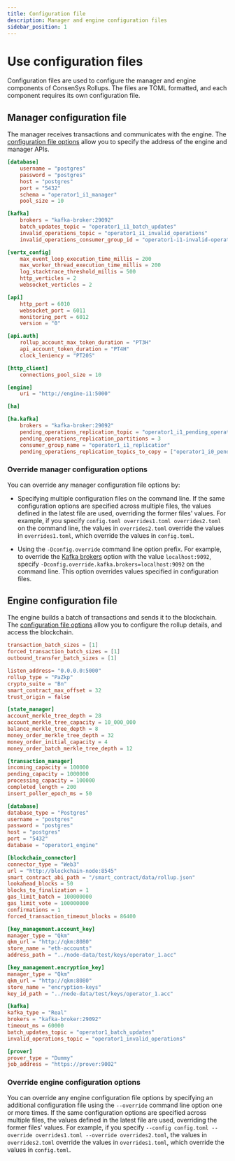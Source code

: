 ```yaml
---
title: Configuration file
description: Manager and engine configuration files
sidebar_position: 1
---
```


# Use configuration files

Configuration files are used to configure the manager and engine components of ConsenSys Rollups. The files are
TOML formatted, and each component requires its own configuration file.

## Manager configuration file

The manager receives transactions and communicates with the engine.
The [configuration file options](../../Reference/Configuration-File.md#manager-configuration) allow you to specify the
address of the engine and manager APIs.

```toml title="Sample Manager configuration file"
[database]
    username = "postgres"
    password = "postgres"
    host = "postgres"
    port = "5432"
    schema = "operator1_i1_manager"
    pool_size = 10

[kafka]
    brokers = "kafka-broker:29092"
    batch_updates_topic = "operator1_i1_batch_updates"
    invalid_operations_topic = "operator1_i1_invalid_operations"
    invalid_operations_consumer_group_id = "operator1-i1-invalid-operations-manager-consumer"

[vertx_config]
    max_event_loop_execution_time_millis = 200
    max_worker_thread_execution_time_millis = 200
    log_stacktrace_threshold_millis = 500
    http_verticles = 2
    websocket_verticles = 2

[api]
    http_port = 6010
    websocket_port = 6011
    monitoring_port = 6012
    version = "0"

[api.auth]
    rollup_account_max_token_duration = "PT3H"
    api_account_token_duration = "PT4H"
    clock_leniency = "PT20S"

[http_client]
    connections_pool_size = 10

[engine]
    uri = "http://engine-i1:5000"

[ha]

[ha.kafka]
    brokers = "kafka-broker:29092"
    pending_operations_replication_topic = "operator1_i1_pending_operations"
    pending_operations_replication_partitions = 3
    consumer_group_name = "operator1_i1_replicatior"
    pending_operations_replication_topics_to_copy = ["operator1_i0_pending_operations"]
```

### Override manager configuration options

You can override any manager configuration file options by:

- Specifying multiple configuration files on the command line.
  If the same configuration options are specified across multiple files, the values defined in the latest file are used,
  overriding the former files' values.
  For example, if you specify `config.toml overrides1.toml overrides2.toml` on the command line,
  the values in `overrides2.toml` override the values in `overrides1.toml`, which override the values in `config.toml`.

- Using the `-Dconfig.override` command line option prefix.
  For example, to override the [Kafka brokers](../../Reference/Configuration-File.md#brokers) option with the value
  `localhost:9092`, specify `-Dconfig.override.kafka.brokers=localhost:9092` on the command line.
  This option overrides values specified in configuration files.

## Engine configuration file

The engine builds a batch of transactions and sends it to the blockchain.
The [configuration file options](../../Reference/Configuration-File.md#engine-configuration) allow you to configure the
rollup details, and access the blockchain.

```toml title="Sample Engine configuration file"
transaction_batch_sizes = [1]
forced_transaction_batch_sizes = [1]
outbound_transfer_batch_sizes = [1]

listen_address= "0.0.0.0:5000"
rollup_type = "PaZkp"
crypto_suite = "Bn"
smart_contract_max_offset = 32
trust_origin = false

[state_manager]
account_merkle_tree_depth = 28
account_merkle_tree_capacity = 10_000_000
balance_merkle_tree_depth = 8
money_order_merkle_tree_depth = 32
money_order_initial_capacity = 4
money_order_batch_merkle_tree_depth = 12

[transaction_manager]
incoming_capacity = 100000
pending_capacity = 1000000
processing_capacity = 100000
completed_length = 200
insert_poller_epoch_ms = 50

[database]
database_type = "Postgres"
username = "postgres"
password = "postgres"
host = "postgres"
port = "5432"
database = "operator1_engine"

[blockchain_connector]
connector_type = "Web3"
url = "http://blockchain-node:8545"
smart_contract_abi_path = "/smart_contract/data/rollup.json"
lookahead_blocks = 50
blocks_to_finalization = 1
gas_limit_batch = 100000000
gas_limit_vote = 100000000
confirmations = 1
forced_transaction_timeout_blocks = 86400

[key_management.account_key]
manager_type = "Qkm"
qkm_url = "http://qkm:8080"
store_name = "eth-accounts"
address_path = "../node-data/test/keys/operator_1.acc"

[key_management.encryption_key]
manager_type = "Qkm"
qkm_url = "http://qkm:8080"
store_name = "encryption-keys"
key_id_path = "../node-data/test/keys/operator_1.acc"

[kafka]
kafka_type = "Real"
brokers = "kafka-broker:29092"
timeout_ms = 60000
batch_updates_topic = "operator1_batch_updates"
invalid_operations_topic = "operator1_invalid_operations"

[prover]
prover_type = "Dummy"
job_address = "https://prover:9002"
```

### Override engine configuration options

You can override any engine configuration file options by specifying an additional configuration file using the
`--override` command line option one or more times.
If the same configuration options are specified across multiple files, the values defined in the latest file are used,
overriding the former files' values.
For example, if you specify `--config config.toml --override overrides1.toml --override overrides2.toml`, the values in
`overrides2.toml` override the values in `overrides1.toml`, which override the values in `config.toml`.
